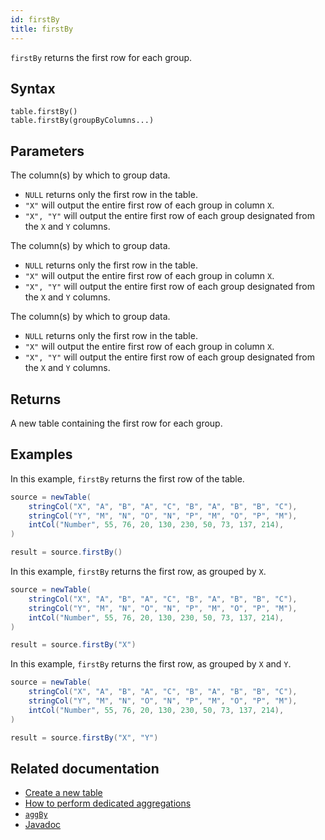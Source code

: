 ```yaml
---
id: firstBy
title: firstBy
---
```


`firstBy` returns the first row for each group.

## Syntax

```
table.firstBy()
table.firstBy(groupByColumns...)
```

## Parameters

<ParamTable>
<Param name="groupByColumns" type="String...">

The column(s) by which to group data.

- `NULL` returns only the first row in the table.
- `"X"` will output the entire first row of each group in column `X`.
- `"X", "Y"` will output the entire first row of each group designated from the `X` and `Y` columns.

</Param>
<Param name="groupByColumns" type="ColumnName...">

The column(s) by which to group data.

- `NULL` returns only the first row in the table.
- `"X"` will output the entire first row of each group in column `X`.
- `"X", "Y"` will output the entire first row of each group designated from the `X` and `Y` columns.

</Param>
<Param name="groupByColumns" type="Collection<String>">

The column(s) by which to group data.

- `NULL` returns only the first row in the table.
- `"X"` will output the entire first row of each group in column `X`.
- `"X", "Y"` will output the entire first row of each group designated from the `X` and `Y` columns.

</Param>
</ParamTable>

## Returns

A new table containing the first row for each group.

## Examples

In this example, `firstBy` returns the first row of the table.

```groovy order=source,result
source = newTable(
    stringCol("X", "A", "B", "A", "C", "B", "A", "B", "B", "C"),
    stringCol("Y", "M", "N", "O", "N", "P", "M", "O", "P", "M"),
    intCol("Number", 55, 76, 20, 130, 230, 50, 73, 137, 214),
)

result = source.firstBy()
```

In this example, `firstBy` returns the first row, as grouped by `X`.

```groovy order=source,result
source = newTable(
    stringCol("X", "A", "B", "A", "C", "B", "A", "B", "B", "C"),
    stringCol("Y", "M", "N", "O", "N", "P", "M", "O", "P", "M"),
    intCol("Number", 55, 76, 20, 130, 230, 50, 73, 137, 214),
)

result = source.firstBy("X")
```

In this example, `firstBy` returns the first row, as grouped by `X` and `Y`.

```groovy order=source,result
source = newTable(
    stringCol("X", "A", "B", "A", "C", "B", "A", "B", "B", "C"),
    stringCol("Y", "M", "N", "O", "N", "P", "M", "O", "P", "M"),
    intCol("Number", 55, 76, 20, 130, 230, 50, 73, 137, 214),
)

result = source.firstBy("X", "Y")
```

## Related documentation

- [Create a new table](../../../how-to-guides/new-table.md)
- [How to perform dedicated aggregations](../../../how-to-guides/dedicated-aggregations.md)
- [`aggBy`](./aggBy.md)
- [Javadoc](<https://deephaven.io/core/javadoc/io/deephaven/engine/table/Table.html#firstBy(java.lang.String...)>)
